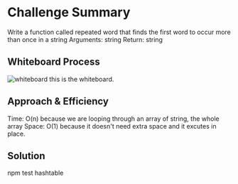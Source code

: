 # Challenge Summary
Write a function called repeated word that finds the first word to occur more than once in a string
Arguments: string
Return: string

## Whiteboard Process
![whiteboard](../images/repeated-words.jpg)
this is the whiteboard.

## Approach & Efficiency
Time: O(n)
because we are looping through an array of string, the whole array
Space: O(1) because it doesn't need extra space and it excutes in place.

## Solution
npm test hashtable